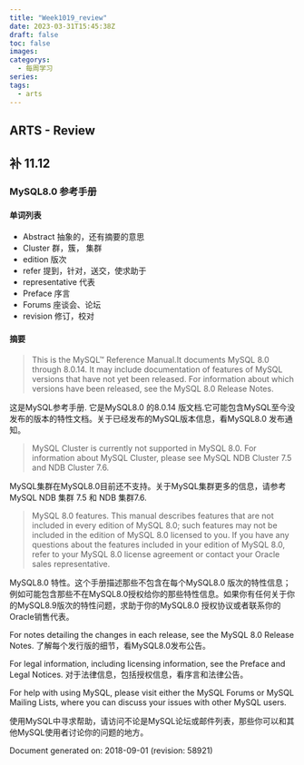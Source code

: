 ```yaml
---
title: "Week1019_review"
date: 2023-03-31T15:45:38Z
draft: false 
toc: false
images:
categorys:
  - 每周学习
series:
tags:
  - arts 
---
```


## ARTS - Review
## 补 11.12
### MySQL8.0 参考手册
#### 单词列表
* Abstract 抽象的，还有摘要的意思
* Cluster 群，簇，  集群
* edition 版次
* refer 提到，针对，送交，使求助于
* representative 代表
* Preface 序言
* Forums 座谈会、论坛
* revision 修订，校对

#### 摘要

> This is the MySQL™ Reference Manual.It documents MySQL 8.0 through 8.0.14. It may include documentation of features of MySQL versions that have not yet been released. For information about which 
versions have been released, see the MySQL 8.0 Release Notes.

这是MySQL参考手册. 它是MySQL8.0 的8.0.14 版文档.它可能包含MySQL至今没发布的版本的特性文档。关于已经发布的MySQL版本信息，看MySQL8.0 发布通知。


> MySQL Cluster is currently not supported in MySQL 8.0. For information about MySQL Cluster, please see MySQL NDB Cluster 7.5 and NDB Cluster 7.6.
> 
MySQL集群在MySQL8.0目前还不支持。关于MySQL集群更多的信息，请参考 MySQL NDB 集群 7.5 和 NDB 集群7.6.


> MySQL 8.0 features.  This manual describes features that are not included in every edition of MySQL 8.0; such features may not be included in the edition of MySQL 8.0 licensed to you. If you have any questions about the features included in your edition of MySQL 8.0, refer to your MySQL 8.0 license agreement or contact your Oracle sales representative.
> 
MySQL8.0 特性。这个手册描述那些不包含在每个MySQL8.0 版次的特性信息；例如可能包含那些不在MySQL8.0授权给你的那些特性信息。如果你有任何关于你的MySQL8.9版次的特性问题，求助于你的MySQL8.0 授权协议或者联系你的Oracle销售代表。

For notes detailing the changes in each release, see the MySQL 8.0 Release Notes.
了解每个发行版的细节，看MySQL8.0发布公告。

For legal information, including licensing information, see the Preface and Legal Notices.
对于法律信息，包括授权信息，看序言和法律公告。

For help with using MySQL, please visit either the MySQL Forums or MySQL Mailing Lists, where you can discuss your issues with other MySQL users.

使用MySQL中寻求帮助，请访问不论是MySQL论坛或邮件列表，那些你可以和其他MySQL使用者讨论你的问题的地方。

Document generated on: 2018-09-01 (revision: 58921)
